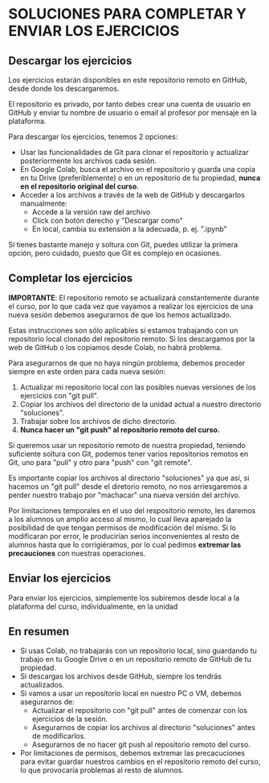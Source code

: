 # SOLUCIONES PARA COMPLETAR Y ENVIAR LOS EJERCICIOS

## Descargar los ejercicios
Los ejercicios estarán disponibles en este repositorio remoto en GitHub, desde donde los descargaremos.

El repositorio es privado, por tanto debes crear una cuenta de usuario en GitHub y enviar tu nombre de usuario o email al profesor por mensaje en la plataforma.

Para descargar los ejercicios, tenemos 2 opciones:
- Usar las funcionalidades de Git para clonar el repositorio y actualizar posteriormente los archivos cada sesión.
- En Google Colab, busca el archivo en el repositorio y guarda una copia en tu Drive (preferiblemente) o en un repositorio de tu propiedad, **nunca en el repositorio original del curso**.
- Acceder a los archivos a través de la web de GitHub y descargarlos manualmente:
  - Accede a la versión raw del archivo
  - Click con botón derecho y "Descargar como"
  - En local, cambia su extensión a la adecuada, p. ej. ".ipynb"
  
Si tienes bastante manejo y soltura con Git, puedes utilizar la primera opción, pero cuidado, puesto que Git es complejo en ocasiones.

## Completar los ejercicios
**IMPORTANTE**: El repositorio remoto se actualizará constantemente durante el curso, por lo que cada vez que vayamos a realizar los ejercicios de una nueva sesión debemos asegurarnos de que los hemos actualizado.

Estas instrucciones son sólo aplicables si estamos trabajando con un repositorio local clonado del repositorio remoto. Si los descargamos por la web de GitHub o los copiamos desde Colab, no habrá problema.

Para asegurarnos de que no haya ningún problema, debemos proceder siempre en este orden para cada nueva sesión:
1. Actualizar mi repositorio local con las posibles nuevas versiones de los ejercicios con "git pull".
1. Copiar los archivos del directorio de la unidad actual a nuestro directorio "soluciones".
1. Trabajar sobre los archivos de dicho directorio.
1. **Nunca hacer un "git push" al repositorio remoto del curso.**

Si queremos usar un repositorio remoto de nuestra propiedad, teniendo suficiente soltura con Git, podemos tener varios repositorios remotos en Git, uno para "pull" y otro para "push" con "git remote".

Es importante copiar los archivos al directorio "soluciones" ya que así, si hacemos un "git pull" desde el diretorio remoto, no nos arriesgaremos a perder nuestro trabajo por "machacar" una nueva versión del archivo.

Por limitaciones temporales en el uso del respositorio remoto, les daremos a los alumnos un amplio acceso al mismo, lo cual lleva aparejado la posibilidad de que tengan permisos de modificación del mismo. Si lo modificaran por error, le producirían serios inconvenientes al resto de alumnos hasta que lo corrigiéramos, por lo cual pedimos **extremar las precauciones** con nuestras operaciones.

## Enviar los ejercicios
Para enviar los ejercicios, simplemente los subiremos desde local a la plataforma del curso, individualmente, en la unidad

## En resumen
- Si usas Colab, no trabajarás con un repositorio local, sino guardando tu trabajo en tu Google Drive o en un repositorio remoto de GitHub de tu propiedad.
- Si descargas los archivos desde GitHub, siempre los tendrás actualizados.
- Si vamos a usar un repositorio local en nuestro PC o VM, debemos asegurarnos de:
  - Actualizar el repositorio con "git pull" antes de comenzar con los ejercicios de la sesión.
  - Asegurarnos de copiar los archivos al directorio "soluciones" antes de modificarlos.
  - Asegurarnos de no hacer git push al repositorio remoto del curso.
- Por limitaciones de permisos, debemos extremar las precacuciones para evitar guardar nuestros cambios en el repositorio remoto del curso, lo que provocaría problemas al resto de alumnos.
